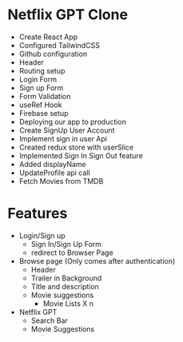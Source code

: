 # Netflix GPT Clone

- Create React App
- Configured TailwindCSS
- Github configuration
- Header
- Routing setup
- Login Form
- Sign up Form
- Form Validation
- useRef Hook
- Firebase setup
- Deploying our app to production
- Create SignUp User Account
- Implement sign in user Api
- Created redux store with userSlice
- Implemented Sign In Sign Out feature
- Added displayName
- UpdateProfile api call
- Fetch Movies from TMDB



# Features
- Login/Sign up 
     - Sign In/Sign Up Form
     - redirect to Browser Page
- Browse page (Only comes after authentication)
     - Header
     - Trailer in Background
     - Title and description
     - Movie suggestions
          - Movie Lists X n
- Netflix GPT
     - Search Bar
     - Movie Suggestions
